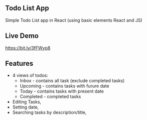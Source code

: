 ## Todo List App

Simple Todo List app in React (using basic elements React and JS)

## Live Demo

https://bit.ly/3fFWyp8

## Features

* 4 views of todos:
  * Inbox - contains all task (exclude completed tasks)
  * Upcoming - contains tasks with furure date
  * Today - contains tasks with present date
  * Completed - completed tasks
* Editing Tasks,
* Setting date,
* Searching tasks by description/title,


